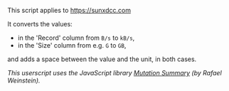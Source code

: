 This script applies to https://sunxdcc.com

It converts the values:
- in the 'Record' column from `B/s` to `kB/s`, 
- in the 'Size' column from e.g. `G` to `GB`,

and  adds a space between the value and the unit, in both cases.
<br>

_This userscript uses the JavaScript library [Mutation Summary](https://github.com/rafaelw/mutation-summary) (by Rafael Weinstein)._
